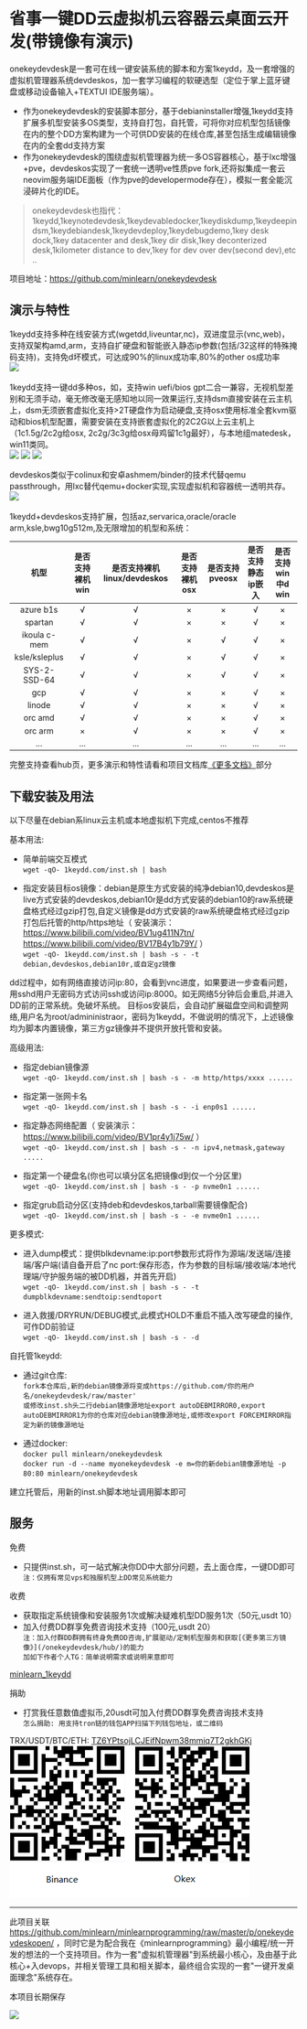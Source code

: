 省事一键DD云虚拟机云容器云桌面云开发(带镜像有演示)
=====

onekeydevdesk是一套可在线一键安装系统的脚本和方案1keydd，及一套增强的虚拟机管理器系统devdeskos，加一套学习编程的软硬选型（定位于掌上蓝牙键盘或移动设备输入+TEXTUI IDE服务端）。   

 * 作为onekeydevdesk的安装脚本部分，基于debianinstaller增强,1keydd支持扩展多机型安装多OS类型，支持自打包，自托管，可将你对应机型包括镜像在内的整个DD方案构建为一个可供DD安装的在线仓库,甚至包括生成编辑镜像在内的全套dd支持方案  
 * 作为onekeydevdesk的围绕虚拟机管理器为统一多OS容器核心，基于lxc增强+pve，devdeskos实现了一套统一透明ve性质pve fork,还将拟集成一套云neovim服务端IDE面板（作为pve的developermode存在），模拟一套全能沉浸碎片化的IDE。    

> onekeydevdesk也指代：1keydd,1keynotedevdesk,1keydevabledocker,1keydiskdump,1keydeepindsm,1keydebiandesk,1keydevdeploy,1keydebugdemo,1key desk dock,1key datacenter and desk,1key dir disk,1key deconterized desk,1kilometer distance to dev,1key for dev over dev(second dev),etc ..

项目地址：https://github.com/minlearn/onekeydevdesk 

演示与特性
-----

1keydd支持多种在线安装方式(wgetdd,liveuntar,nc)，双进度显示(vnc,web)，支持双架构amd,arm，支持自扩硬盘和智能嵌入静态ip参数(包括/32这样的特殊掩码支持)，支持免d坏模式，可达成90%的linux成功率,80%的other os成功率  
![](https://github.com/minlearn/minlearnprogramming/raw/master/_build/assets/1keydd.png)

1keydd支持一键dd多种os，如，支持win uefi/bios gpt二合一兼容，无视机型差别和无须手动，毫无修改毫无感知地以同一效果运行,支持dsm直接安装在云主机上，dsm无须嵌套虚拟化支持>2T硬盘作为启动硬盘,支持osx使用标准全套kvm驱动和bios机型配置，需要安装在支持嵌套虚拟化的2C2G以上云主机上（1c1.5g/2c2g给osx, 2c2g/3c3g给osx母鸡留1c1g最好），与本地组matedesk，win11类同。  
![](https://github.com/minlearn/minlearnprogramming/raw/master/_build/assets/1keydevdeskwin.png)
![](https://github.com/minlearn/minlearnprogramming/raw/master/_build/assets/1keydevdeskdsm.png)
![](https://github.com/minlearn/minlearnprogramming/raw/master/_build/assets/1keydevdeskosx.png)

devdeskos类似于colinux和安卓ashmem/binder的技术代替qemu passthrough，用lxc替代qemu+docker实现,实现虚拟机和容器统一透明共存。
![](https://github.com/minlearn/minlearnprogramming/raw/master/p/_contents/assets/intro/1keydirdisk.png)

1keydd+devdeskos支持扩展，包括az,servarica,oracle/oracle arm,ksle,bwg10g512m,及无限增加的机型和系统：   

| 机型             | 是否支持裸机win | 是否支持裸机linux/devdeskos | 是否支持裸机osx | 是否支持pveosx | 是否支持静态ip嵌入 | 是否支持win中d win |
| :------:        | :-: | :-: | :-: | :-: | :-: | :-: | 
| azure b1s       |  √  |  √  |  ×  |  ×  |  √  |  ×  |
| spartan         |  √  |  √  |  ×  |  ×  |  √  |  ×  |
| ikoula c-mem    |  √  |  √  |  ×  |  √  |  √  |  ×  |
| ksle/ksleplus   |  √  |  √  |  ×  |  √  |  √  |  ×  |
| SYS-2-SSD-64    |  √  |  √  |  ×  |  √  |  √  |  ×  |
| gcp             |  √  |  √  |  ×  |  ×  |  √  |  ×  |
| linode          |  √  |  √  |  ×  |  ×  |  √  |  ×  |
| orc amd         |  √  |  √  |  ×  |  ×  |  √  |  ×  |
| orc arm         |  ×  |  √  |  ×  |  ×  |  √  |  ×  |
| ...             | ... | ... | ... | ... | ... | ... |

完整支持查看hub页，更多演示和特性请看和项目文档库[《更多文档》](/onekeydevdesk/docs/)部分

下载安装及用法
-----

以下尽量在debian系linux云主机或本地虚拟机下完成,centos不推荐  

基本用法:  

 * 简单前端交互模式  
`wget -qO- 1keydd.com/inst.sh | bash`   

 * 指定安装目标os镜像：debian是原生方式安装的纯净debian10,devdeskos是live方式安装的devdeskos,debian10r是dd方式安装的debian10的raw系统硬盘格式经过gzip打包,自定义镜像是dd方式安装的raw系统硬盘格式经过gzip打包后托管的http/https地址（ 安装演示：https://www.bilibili.com/video/BV1ug411N7tn/ https://www.bilibili.com/video/BV17B4y1b79Y/ ）  
`wget -qO- 1keydd.com/inst.sh | bash -s - -t debian,devdeskos,debian10r,或自定gz镜像`  

dd过程中，如有网络直接访问ip:80，会看到vnc进度，如果要进一步查看问题，用sshd用户无密码方式访问ssh或访问ip:8000。如无网络5分钟后会重启,并进入DD前的正常系统。免破坏系统。
目标os安装后，会自动扩展磁盘空间和调整网络,用户名为root/admininistraor，密码为1keydd，不做说明的情况下，上述镜像均为脚本内置镜像，第三方gz镜像并不提供开放托管和安装。  

高级用法:  

 * 指定debian镜像源  
`wget -qO- 1keydd.com/inst.sh | bash -s - -m http/https/xxxx ......`  

 * 指定第一张网卡名  
`wget -qO- 1keydd.com/inst.sh | bash -s - -i enp0s1 ......`  

 * 指定静态网络配置（ 安装演示：https://www.bilibili.com/video/BV1pr4y1j75w/ ）  
`wget -qO- 1keydd.com/inst.sh | bash -s - -n ipv4,netmask,gateway .....`  

 * 指定第一个硬盘名(你也可以填分区名把镜像d到仅一个分区里)  
`wget -qO- 1keydd.com/inst.sh | bash -s - -p nvme0n1 ......`  

 * 指定grub启动分区(支持deb和devdeskos,tarball需要镜像配合)  
`wget -qO- 1keydd.com/inst.sh | bash -s - -e nvme0n1 ......`  

更多模式:

 * 进入dump模式：提供blkdevname:ip:port参数形式将作为源端/发送端/连接端/客户端(请自备开启了nc port:保存形态，作为参数的目标端/接收端/本地代理端/守护服务端的被DD机器，并首先开启)  
`wget -qO- 1keydd.com/inst.sh | bash -s - -t dumpblkdevname:sendtoip:sendtoport`   

 * 进入救援/DRYRUN/DEBUG模式,此模式HOLD不重启不插入改写硬盘的操作,可作DD前验证  
`wget -qO- 1keydd.com/inst.sh | bash -s - -d`  

自托管1keydd:  

 * 通过git仓库:  
`fork本仓库后,新的debian镜像源将变成https://github.com/你的用户名/onekeydevdesk/raw/master'`  
`或修改inst.sh头二行debian镜像源地址export autoDEBMIRROR0,export autoDEBMIRROR1为你的仓库对应debian镜像源地址,或修改export FORCEMIRROR指定为新的镜像源地址`  

 * 通过docker:  
`docker pull minlearn/onekeydevdesk`  
`docker run -d --name myonekeydevdesk -e m=你的新debian镜像源地址 -p 80:80 minlearn/onekeydevdesk`  

建立托管后，用新的inst.sh脚本地址调用脚本即可  

服务
-----

免费
 * 只提供inst.sh，可一站式解决你DD中大部分问题，去上面仓库，一键DD即可  
`注：仅拥有常见vps和独服机型上DD常见系统能力`  

收费  
 * 获取指定系统镜像和安装服务1次或解决疑难机型DD服务1次（50元,usdt 10）   
 * 加入付费DD群享免费咨询技术支持（100元,usdt 20）   
`注：加入付群DD群拥有终身免费DD咨询,扩展驱动/定制机型服务和获取[《更多第三方镜像》](/onekeydevdesk/hub/)的能力`  
`加如下作者个人TG：简单说明需求或说明来意即可`     

[minlearn_1keydd](https://t.me/minlearn_1keydd)

捐助
 * 打赏我任意数值虚拟币,20usdt可加入付费DD群享免费咨询技术支持    
`怎么捐助: 用支持tron链的钱包APP扫描下列钱包地址，或二维码`  

TRX/USDT/BTC/ETH: [TZ6YPtsojLCJEifNpwm38mmiq7T2gkhGKj](https://tronscan.io/#/address/TZ6YPtsojLCJEifNpwm38mmiq7T2gkhGKj)
![](https://github.com/minlearn/minlearnprogramming/raw/master/_build/assets/donate.png)

-----


此项目关联 https://github.com/minlearn/minlearnprogramming/raw/master/p/onekeydevdeskopen/ ，同时它是为配合我在《minlearnprogramming》最小编程/统一开发的想法的一个支持项目。作为一套"虚拟机管理器"到系统最小核心，及由基于此核心+入devops，并相关管理工具和相关脚本，最终组合实现的一套"一键开发桌面理念"系统存在。  

本项目长期保存

![](https://github.com/minlearn/minlearnprogramming/raw/master/_build/assets/logo123zd15sz150.png)
